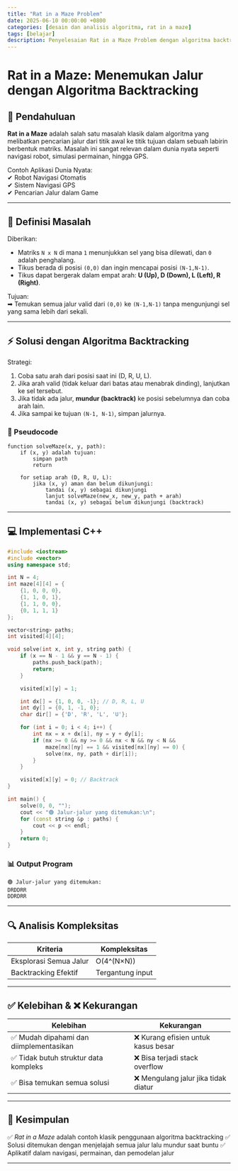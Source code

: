 ```yaml
---
title: "Rat in a Maze Problem"
date: 2025-06-10 00:00:00 +0800
categories: [desain dan analisis algoritma, rat in a maze]
tags: [belajar]
description: Penyelesaian Rat in a Maze Problem dengan algoritma backtracking
---
```


# Rat in a Maze: Menemukan Jalur dengan Algoritma Backtracking

## 📌 Pendahuluan  
**Rat in a Maze** adalah salah satu masalah klasik dalam algoritma yang melibatkan pencarian jalur dari titik awal ke titik tujuan dalam sebuah labirin berbentuk matriks. Masalah ini sangat relevan dalam dunia nyata seperti navigasi robot, simulasi permainan, hingga GPS.

Contoh Aplikasi Dunia Nyata:  
✔ Robot Navigasi Otomatis  
✔ Sistem Navigasi GPS  
✔ Pencarian Jalur dalam Game  

---

## 🎯 Definisi Masalah  
Diberikan:  
- Matriks `N x N` di mana `1` menunjukkan sel yang bisa dilewati, dan `0` adalah penghalang.  
- Tikus berada di posisi `(0,0)` dan ingin mencapai posisi `(N-1,N-1)`.  
- Tikus dapat bergerak dalam empat arah: **U (Up), D (Down), L (Left), R (Right)**.

Tujuan:  
➡ Temukan semua jalur valid dari `(0,0)` ke `(N-1,N-1)` tanpa mengunjungi sel yang sama lebih dari sekali.

---

## ⚡ Solusi dengan Algoritma Backtracking  
Strategi:  
1. Coba satu arah dari posisi saat ini (D, R, U, L).  
2. Jika arah valid (tidak keluar dari batas atau menabrak dinding), lanjutkan ke sel tersebut.  
3. Jika tidak ada jalur, **mundur (backtrack)** ke posisi sebelumnya dan coba arah lain.  
4. Jika sampai ke tujuan `(N-1, N-1)`, simpan jalurnya.

### 📝 Pseudocode  
```plaintext
function solveMaze(x, y, path):
    if (x, y) adalah tujuan:
        simpan path
        return

    for setiap arah (D, R, U, L):
        jika (x, y) aman dan belum dikunjungi:
            tandai (x, y) sebagai dikunjungi
            lanjut solveMaze(new_x, new_y, path + arah)
            tandai (x, y) sebagai belum dikunjungi (backtrack)
````

---

## **💻 Implementasi C++**

```cpp
#include <iostream>
#include <vector>
using namespace std;

int N = 4;
int maze[4][4] = {
    {1, 0, 0, 0},
    {1, 1, 0, 1},
    {1, 1, 0, 0},
    {0, 1, 1, 1}
};

vector<string> paths;
int visited[4][4];

void solve(int x, int y, string path) {
    if (x == N - 1 && y == N - 1) {
        paths.push_back(path);
        return;
    }

    visited[x][y] = 1;

    int dx[] = {1, 0, 0, -1}; // D, R, L, U
    int dy[] = {0, 1, -1, 0};
    char dir[] = {'D', 'R', 'L', 'U'};

    for (int i = 0; i < 4; i++) {
        int nx = x + dx[i], ny = y + dy[i];
        if (nx >= 0 && ny >= 0 && nx < N && ny < N &&
            maze[nx][ny] == 1 && visited[nx][ny] == 0) {
            solve(nx, ny, path + dir[i]);
        }
    }

    visited[x][y] = 0; // Backtrack
}

int main() {
    solve(0, 0, "");
    cout << "🟢 Jalur-jalur yang ditemukan:\n";
    for (const string &p : paths) {
        cout << p << endl;
    }
    return 0;
}
```

### 📊 Output Program

```
🟢 Jalur-jalur yang ditemukan:
DRDDRR
DDRDRR
```

---

## 🔍 Analisis Kompleksitas

| Kriteria               | Kompleksitas     |
| ---------------------- | ---------------- |
| Eksplorasi Semua Jalur | O(4^(N×N))       |
| Backtracking Efektif   | Tergantung input |

---

## ✅ Kelebihan & ❌ Kekurangan

| Kelebihan                              | Kekurangan                          |
| -------------------------------------- | ----------------------------------- |
| ✅ Mudah dipahami dan diimplementasikan | ❌ Kurang efisien untuk kasus besar  |
| ✅ Tidak butuh struktur data kompleks   | ❌ Bisa terjadi stack overflow       |
| ✅ Bisa temukan semua solusi            | ❌ Mengulang jalur jika tidak diatur |

---

## 📌 Kesimpulan

✅ *Rat in a Maze* adalah contoh klasik penggunaan algoritma backtracking
✅ Solusi ditemukan dengan menjelajah semua jalur lalu mundur saat buntu
✅ Aplikatif dalam navigasi, permainan, dan pemodelan jalur

---

